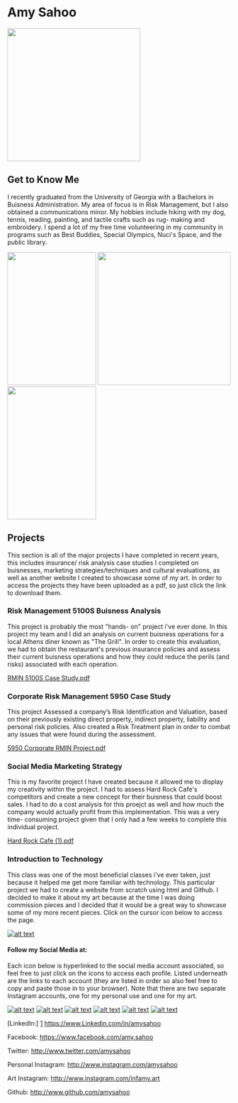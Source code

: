 
#     Amy Sahoo

<img src="https://user-images.githubusercontent.com/34382282/130311760-0ccfd7e9-6ad8-4351-ab67-1bb1dc2e15e8.png" width="300" height="300">


## Get to Know Me
I recently graduated from the University of Georgia with a Bachelors in Buisness Administration. My area of focus is in Risk Management, but I also obtained a communications minor. My hobbies include hiking with my dog, tennis, reading, painting, and tactile crafts such as rug- making and embroidery. I spend a lot of my free time volunteering in my community in programs such as Best Buddies, Special Olympics, Nuci's Space, and the public library. 

<img src="https://user-images.githubusercontent.com/34382282/130310342-b141b36b-a1b5-4d6b-8f1c-adc9ba2da1fc.jpg" width="200" height="300"> <img src="https://user-images.githubusercontent.com/34382282/130312234-a4dbb514-0b80-4cf9-9eee-d21307eff9a4.jpeg" width="300" height="300"> <img src="https://user-images.githubusercontent.com/34382282/130312305-9c141fd7-1749-436f-9135-7f2af53b47ac.jpeg" width="200" height="300">





## Projects
This section is all of the major projects I have completed in recent years, this includes insurance/ risk analysis case studies I completed on buisnesses, marketing strategies/techniques and cultural evaluations, as well as another website I created to showcase some of my art. In order to access the projects they have been uploaded as a pdf, so just click the link to download them. 

### Risk Management 5100S Buisness Analysis
This project is probably the most "hands- on" project i've ever done. In this project my team and I did an analysis on current buisness operations for a local Athens diner known as "The Grill". In order to create this evaluation, we had to obtain the restaurant's previous insurance policies and assess their current buisness operations and how they could reduce the perils (and risks) associated with each operation. 

[RMIN 5100S Case Study.pdf](https://github.com/amysahoo/amysahoo.github.io/files/7025057/RMIN.5100S.Case.Study.pdf)


### Corporate Risk Management 5950 Case Study 
This project Assessed a company’s Risk Identification and Valuation, based on their previously existing direct property, indirect property, liability and personal risk policies. Also created a Risk Treatment plan in order to combat any issues that were found during the assessment. 

[5950 Corporate RMIN Project.pdf](https://github.com/amysahoo/amysahoo.github.io/files/7025062/5950.Corporate.RMIN.Project.pdf)

### Social Media Marketing Strategy 
This is my favorite project I have created because it allowed me to display my creativity within the project. I had to assess Hard Rock Cafe's competitors and create a new concept for their buisness that could boost sales. I had to do a cost analysis for this proejct as well and how much the company would actually profit from this implementation. This was a very time- consuming project given that I only had a few weeks to complete this individual project. 

[Hard Rock Cafe (1).pdf](https://github.com/amysahoo/amysahoo.github.io/files/7025111/Hard.Rock.Cafe.1.pdf)

### Introduction to Technology
This class was one of the most beneficial classes i've ever taken, just because it helped me get more familiar with technology. This particular project we had to create a website from scratch using html and Github. I decided to make it about my art because at the time I was doing commission pieces and I decided that it would be a great way to showcase some of my more recent pieces. Click on the cursor icon below to access the page.

[![alt text][7.1]][7]

[7.1]: https://imgur.com/BBGiFqU.png

[7]: https://ks84512.github.io/AmysArtPage/

 

#### Follow my Social Media at:
 
 Each icon below is hyperlinked to the social media account associated, so feel free to just click on the icons to access each profile. Listed underneath are the links to each account (they are listed in order so also feel free to copy and paste those in to your browser). Note that there are two separate Instagram accounts, one for my personal use and one for my art.
 <!-- Please don't remove this: Grab your social icons from https://github.com/carlsednaoui/gitsocial -->

<!-- display the social media buttons in your README -->

[![alt text][1.1]][1]
[![alt text][2.1]][2]
[![alt text][3.1]][3]
[![alt text][4.1]][4]
[![alt text][5.1]][5]
[![alt text][6.1]][6]


<!-- links to social media icons -->
<!-- no need to change these -->

<!-- icons with padding -->
[1.1]: https://imgur.com/RJAuD3B.png (linkedin)

[2.1]: https://imgur.com/O4Nu3EO.png (facebook icon with padding)

[3.1]: https://imgur.com/mhIWnHB.png  (twitter icon with padding)

[4.1]: https://imgur.com/xLtPm12.png (real insta icon with padding)

[5.1]: https://imgur.com/OgUDrnB.png (art insta icon with padding)

[6.1]: https://imgur.com/244dUgB.png (github icon with padding)





<!-- links to your social media accounts -->
<!-- update these accordingly -->

[1]: https://www.Linkedin.com/in/amysahoo 
[2]: http://www.facebook.com/amy.sahoo
[3]: http://www.twitter.com/amysahoo
[4]: http://www.instagram.com/amysahoo
[5]: http://www.instagram.com/infamy.art
[6]: http://www.github.com/amysahoo



<!-- Please don't remove this: Grab your social icons from https://github.com/amysahoo/gitsocial -->

            
[LinkedIn:] [1] https://www.Linkedin.com/in/amysahoo

Facebook: https://www.facebook.com/amy.sahoo

Twitter: http://www.twitter.com/amysahoo

Personal Instagram: http://www.instagram.com/amysahoo

Art Instagram: http://www.instagram.com/infamy.art

Github: http://www.github.com/amysahoo 
